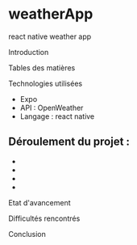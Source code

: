 # weatherApp
 react native weather app 

Introduction

Tables des matières 

Technologies utilisées
- Expo
- API : OpenWeather
- Langage : react native

Déroulement du projet :
-
-
-
-
-

Etat d'avancement

Difficultés rencontrés

Conclusion


